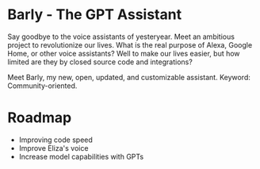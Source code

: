# Barly - The GPT Assistant
Say goodbye to the voice assistants of yesteryear. Meet an ambitious project to revolutionize our lives. What is the real purpose of Alexa, Google Home, or other voice assistants? Well to make our lives easier, but how limited are they by closed source code and integrations?

Meet Barly, my new, open, updated, and customizable assistant. Keyword: Community-oriented.

# Roadmap
- Improving code speed
- Improve Eliza's voice
- Increase model capabilities with GPTs

